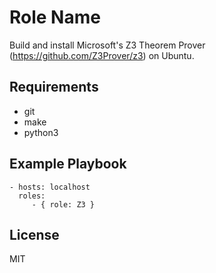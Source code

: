 Role Name
=========

Build and install Microsoft's Z3 Theorem Prover (https://github.com/Z3Prover/z3) on Ubuntu.

Requirements
------------

* git
* make
* python3


Example Playbook
----------------


    - hosts: localhost
      roles:
         - { role: Z3 }

License
-------

MIT
